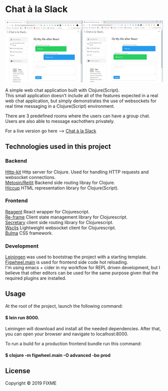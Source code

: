 # Chat à la Slack

![alt text](https://raw.githubusercontent.com/sguessou/chatalaslack/master/chat_1.PNG)


A simple web chat application built with Clojure(Script).   
This small application doesn't include all of the features expected in a real web chat application, but simply demonstrates the use of websockets for real time messaging in a Clojure(Script) environment.

There are 3 predefined rooms where the users can have a group chat.    
Users are also able to message eachothers privately.    

For a live version go here --> [Chat à la Slack](https://chatalaslack.herokuapp.com/)

## Technologies used in this project

### Backend
[Http-kit](https://www.http-kit.org/) Http server for Clojure. Used for handling HTTP requests and websocket connections.   
[Metosin/Reitit](https://github.com/metosin/reitit) Backend side routing libray for Clojure.    
[Hiccup](https://github.com/weavejester/hiccup) HTML representation library for Clojure(Script).       

### Frontend
[Reagent](https://reagent-project.github.io/) React wrapper for Clojurescript.   
[Re-frame](https://github.com/Day8/re-frame) Client state management library for Clojurescript.    
[Secretary](https://github.com/clj-commons/secretary) client side routing library for Clojurescript.   
[Wscljs](https://github.com/nilenso/wscljs) Lightweight websocket client for Clojurescript.       
[Bulma](https://bulma.io/) CSS framework.   

### Development
[Leiningen](https://leiningen.org/) was used to bootstrap the project with a starting template.    
[Figwheel.main](https://figwheel.org/docs/) is used for frontend side code hot reloading.    
I'm using emacs + cider in my workflow for REPL driven development, but I believe that other editors can be used for the same purpose given that the required plugins are installed.   


## Usage

At the root of the project, launch the following command: 
####  $ lein run 8000.    
Leiningen will download and install all the needed dependencies. After that, you can open your browser and navigate to localhost:8000. 

To run a build for a production frontend bundle run this command: 
#### $ clojure -m figwheel.main -O advanced -bo prod      

## License

Copyright © 2019 FIXME


